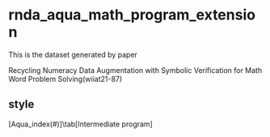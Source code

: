 # rnda_aqua_math_program_extension


This is the dataset generated by  paper

Recycling Numeracy Data Augmentation with Symbolic Verification for Math Word Problem Solving(wiiat21-87)

## style

[Aqua_index(#)]\tab[Intermediate program]
